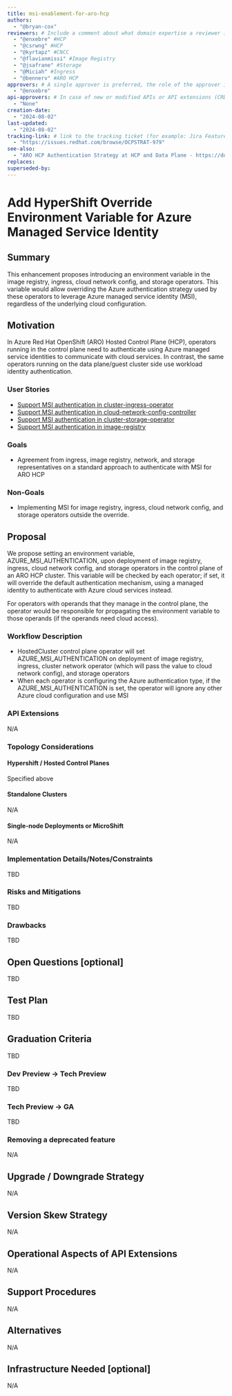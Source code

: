 ```yaml
---
title: msi-enablement-for-aro-hcp
authors:
  - "@bryan-cox"
reviewers: # Include a comment about what domain expertise a reviewer is expected to bring and what area of the enhancement you expect them to focus on. For example: - "@networkguru, for networking aspects, please look at IP bootstrapping aspect"
  - "@enxebre" #HCP
  - "@csrwng" #HCP
  - "@kyrtapz" #CNCC
  - "@flavianmissi" #Image Registry
  - "@jsafrane" #Storage
  - "@Miciah" #Ingress
  - "@bennerv" #ARO HCP
approvers: # A single approver is preferred, the role of the approver is to raise important questions, help ensure the enhancement receives reviews from all applicable areas/SMEs, and determine when consensus is achieved such that the EP can move forward to implementation.  Having multiple approvers makes it difficult to determine who is responsible for the actual approval.
  - "@enxebre"
api-approvers: # In case of new or modified APIs or API extensions (CRDs, aggregated apiservers, webhooks, finalizers). If there is no API change, use "None"
  - "None"
creation-date: 
  - "2024-08-02"
last-updated: 
  - "2024-08-02"
tracking-link: # link to the tracking ticket (for example: Jira Feature or Epic ticket) that corresponds to this enhancement
  - "https://issues.redhat.com/browse/OCPSTRAT-979"
see-also:
  - "ARO HCP Authentication Strategy at HCP and Data Plane - https://docs.google.com/document/d/1Z7N2LAnRlgSgrFjjl2absOnkGFsI2TMcbwaW_CA1qek/edit#heading=h.bupciudrwmna"
replaces:
superseded-by:
---
```


# Add HyperShift Override Environment Variable for Azure Managed Service Identity

## Summary

This enhancement proposes introducing an environment variable in the image registry, ingress, cloud network config, 
and storage operators. This variable would allow overriding the Azure authentication strategy used by these operators to 
leverage Azure managed service identity (MSI), regardless of the underlying cloud configuration.

## Motivation

In Azure Red Hat OpenShift (ARO) Hosted Control Plane (HCP), operators running in the control plane need to 
authenticate using Azure managed service identities to communicate with cloud services. In contrast, the same operators 
running on the data plane/guest cluster side use workload identity authentication. 

### User Stories

* [Support MSI authentication in cluster-ingress-operator](https://issues.redhat.com/browse/NE-1504)
* [Support MSI authentication in cloud-network-config-controller](https://issues.redhat.com/browse/SDN-4450)
* [Support MSI authentication in cluster-storage-operator](https://issues.redhat.com/browse/STOR-1748)
* [Support MSI authentication in image-registry](https://issues.redhat.com/browse/IR-460)

### Goals

* Agreement from ingress, image registry, network, and storage representatives on a standard approach to authenticate with MSI for ARO HCP

### Non-Goals

* Implementing MSI for image registry, ingress, cloud network config, and storage operators outside the override.

## Proposal

We propose setting an environment variable, AZURE_MSI_AUTHENTICATION, upon deployment of image registry, ingress, cloud 
network config, and storage operators in the control plane of an ARO HCP cluster. This variable will be checked by each 
operator; if set, it will override the default authentication mechanism, using a managed identity to authenticate with 
Azure cloud services instead.

For operators with operands that they manage in the control plane, the operator would be responsible for propagating the 
environment variable to those operands (if the operands need cloud access).

### Workflow Description

* HostedCluster control plane operator will set AZURE_MSI_AUTHENTICATION on deployment of image registry, ingress, cluster network operator (which will pass the value to cloud network config), and storage operators
* When each operator is configuring the Azure authentication type, if the AZURE_MSI_AUTHENTICATION is set, the operator will ignore any other Azure cloud configuration and use MSI

### API Extensions

N/A

### Topology Considerations

#### Hypershift / Hosted Control Planes

Specified above

#### Standalone Clusters

N/A

#### Single-node Deployments or MicroShift

N/A

### Implementation Details/Notes/Constraints

TBD

### Risks and Mitigations

TBD

### Drawbacks

TBD

## Open Questions [optional]

TBD

## Test Plan

TBD

## Graduation Criteria

TBD

### Dev Preview -> Tech Preview

TBD

### Tech Preview -> GA

TBD

### Removing a deprecated feature

N/A

## Upgrade / Downgrade Strategy

N/A

## Version Skew Strategy

N/A

## Operational Aspects of API Extensions

N/A

## Support Procedures

N/A

## Alternatives

N/A

## Infrastructure Needed [optional]

N/A
